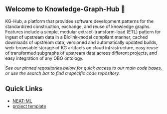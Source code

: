 ## Welcome to Knowledge-Graph-Hub 👋

KG-Hub, a platform that provides software development patterns for the standardized construction, exchange, and reuse of knowledge graphs. Features include a simple, modular extract-transform-load (ETL) pattern for ingest of upstream data in a Biolink-model compliant manner, cached downloads of upstream data, versioned and automatically updated builds, web-browsable storage of KG artifacts on cloud infrastructure, easy reuse of transformed subgraphs of upstream data across different projects, and easy integration of any OBO ontology.

*See our pinned repositories below for quick access to our main code bases, or use the search bar to find a specific code repository.*


## Quick Links
- [NEAT-ML](https://github.com/Knowledge-Graph-Hub/neat-ml)
- [project template](https://github.com/Knowledge-Graph-Hub/kg-template)
